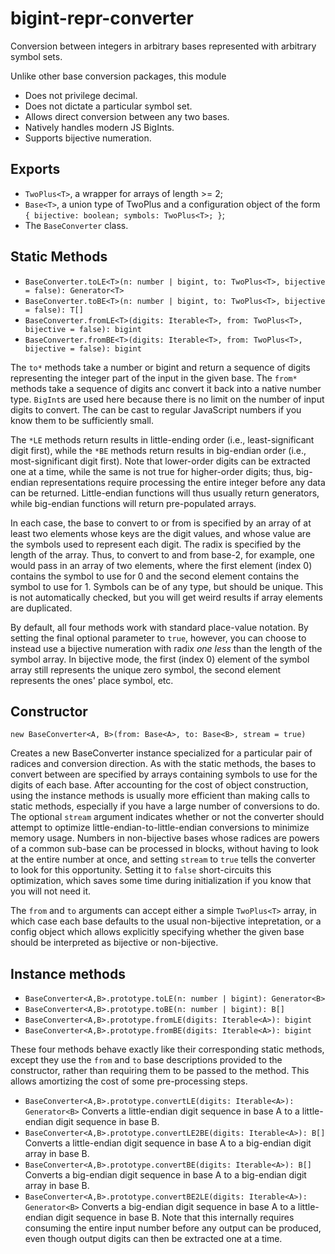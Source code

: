 # bigint-repr-converter
 Conversion between integers in arbitrary bases represented with arbitrary symbol sets.

 Unlike other base conversion packages, this module
 * Does not privilege decimal.
 * Does not dictate a particular symbol set.
 * Allows direct conversion between any two bases.
 * Natively handles modern JS BigInts.
 * Supports bijective numeration.

## Exports
 * `TwoPlus<T>`, a wrapper for arrays of length >= 2;
 * `Base<T>`, a union type of TwoPlus<T> and a configuration object of the form `{ bijective: boolean; symbols: TwoPlus<T>; }`;
 * The `BaseConverter` class.

## Static Methods
* `BaseConverter.toLE<T>(n: number | bigint, to: TwoPlus<T>, bijective = false): Generator<T>`
* `BaseConverter.toBE<T>(n: number | bigint, to: TwoPlus<T>, bijective = false): T[]`
* `BaseConverter.fromLE<T>(digits: Iterable<T>, from: TwoPlus<T>, bijective = false): bigint`
* `BaseConverter.fromBE<T>(digits: Iterable<T>, from: TwoPlus<T>, bijective = false): bigint`

The `to*` methods take a number or bigint and return a sequence of digits representing the integer part of the input in the given base.
The `from*` methods take a sequence of digits anc convert it back into a native number type. `BigInt`s are used here because there is no limit on the number of input digits to convert. The can be cast to regular JavaScript numbers if you know them to be sufficiently small.

The `*LE` methods return results in little-ending order (i.e., least-significant digit first), while the `*BE` methods return results in big-endian order (i.e., most-significant digit first). Note that lower-order digits can be extracted one at a time, while the same is not true for higher-order digits; thus, big-endian representations require processing the entire integer before any data can be returned. Little-endian functions will thus usually return generators, while big-endian functions will return pre-populated arrays.

In each case, the base to convert to or from is specified by an array of at least two elements whose keys are the digit values, and whose value are the symbols used to represent each digit. The radix is specified by the length of the array. Thus, to convert to and from base-2, for example, one would pass in an array of two elements, where the first element (index 0) contains the symbol to use for 0 and the second element contains the symbol to use for 1. Symbols can be of any type, but should be unique. This is not automatically checked, but you will get weird results if array elements are duplicated.

By default, all four methods work with standard place-value notation. By setting the final optional parameter to `true`, however, you can choose to instead use a bijective numeration with radix *one less* than the length of the symbol array. In bijective mode, the first (index 0) element of the symbol array still represents the unique zero symbol, the second element represents the ones' place symbol, etc.

## Constructor
`new BaseConverter<A, B>(from: Base<A>, to: Base<B>, stream = true)`

Creates a new BaseConverter instance specialized for a particular pair of radices and conversion direction. As with the static methods, the bases to convert between are specified by arrays containing symbols to use for the digits of each base. After accounting for the cost of object construction, using the instance methods is usually more efficient than making calls to static methods, especially if you have a large number of conversions to do. The optional `stream` argument indicates whether or not the converter should attempt to optimize little-endian-to-little-endian conversions to minimize memory usage. Numbers in non-bijective bases whose radices are powers of a common sub-base can be processed in blocks, without having to look at the entire number at once, and setting `stream` to `true` tells the converter to look for this opportunity. Setting it to `false` short-circuits this optimization, which saves some time during initialization if you know that you will not need it.

The `from` and `to` arguments can accept either a simple `TwoPlus<T>` array, in which case each base defaults to the usual non-bijective intepretation, or a config object which allows explicitly specifying whether the given base should be interpreted as bijective or non-bijective.

## Instance methods 
* `BaseConverter<A,B>.prototype.toLE(n: number | bigint): Generator<B>`
* `BaseConverter<A,B>.prototype.toBE(n: number | bigint): B[]`
* `BaseConverter<A,B>.prototype.fromLE(digits: Iterable<A>): bigint`
* `BaseConverter<A,B>.prototype.fromBE(digits: Iterable<A>): bigint`

These four methods behave exactly like their corresponding static methods, except they use the `from` and `to` base descriptions provided to the constructor, rather than requiring them to be passed to the method. This allows amortizing the cost of some pre-processing steps.

* `BaseConverter<A,B>.prototype.convertLE(digits: Iterable<A>): Generator<B>` Converts a little-endian digit sequence in base A to a little-endian digit sequence in base B.
* `BaseConverter<A,B>.prototype.convertLE2BE(digits: Iterable<A>): B[]` Converts a little-endian digit sequence in base A to a big-endian digit array in base B.
* `BaseConverter<A,B>.prototype.convertBE(digits: Iterable<A>): B[]` Converts a big-endian digit sequence in base A to a big-endian digit array in base B.
* `BaseConverter<A,B>.prototype.convertBE2LE(digits: Iterable<A>): Generator<B>` Converts a big-endian digit sequence in base A to a little-endian digit sequence in base B. Note that this internally requires consuming the entire input number before any output can be produced, even though output digits can then be extracted one at a time.